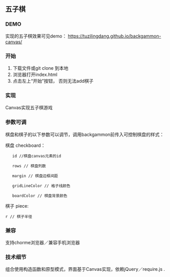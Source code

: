 ## 五子棋

### DEMO
实现的五子棋效果可见demo： https://tuzilingdang.github.io/backgammon-canvas/

### 开始

1. 下载文件或git clone 到本地
2. 浏览器打开index.html
3. 点击左上“开始”按钮， 否则无法add棋子


### 实现
Canvas实现五子棋游戏


### 参数可调
棋盘和棋子的以下参数可以调节，调用backgammon前传入可控制棋盘的样式：

棋盘 checkboard：

       id //棋盘canvas元素的id

       rows // 棋盘列数

       margin // 棋盘边框间距

       gridLineColor // 格子线颜色

       boardColor // 棋盘背景颜色


 棋子 piece:
 
 	r // 棋子半径


### 兼容
支持chorme浏览器／兼容手机浏览器


### 技术细节

组合使用构造函数和原型模式，界面基于Canvas实现，依赖jQuery／require.js .